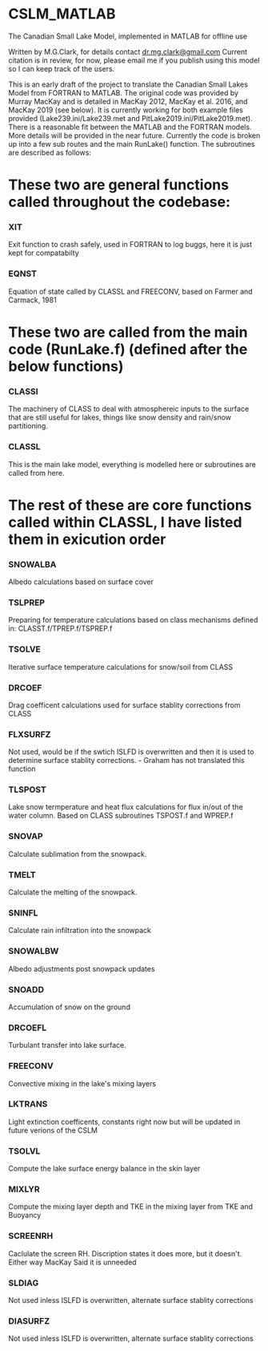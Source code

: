 # CSLM_MATLAB
The Canadian Small Lake Model, implemented in MATLAB for offline use

Written by M.G.Clark, for details contact dr.mg.clark@gmail.com
Current citation is in review, for now, please email me if you publish using this model so I can keep track of the users.

This is an early draft of the project to translate the Canadian Small Lakes Model from FORTRAN to MATLAB.  The original code was provided by Murray MacKay and is detailed in MacKay 2012, MacKay et al. 2016, and MacKay 2019 (see below).  It is currently working for both example files provided (Lake239.ini/Lake239.met and PitLake2019.ini/PitLake2019.met).  There is a reasonable fit between the MATLAB and the FORTRAN models.  More details will be provided in the near future.    Currently the code is broken up into a few sub routes and the main RunLake() function.  The subroutines are described as follows:

# These two are general functions called throughout the codebase:
###   XIT   
Exit function to crash safely, used in FORTRAN to log buggs, here it is just kept for compatabilty
###  EQNST 
Equation of state called by CLASSL and FREECONV, based on Farmer and Carmack, 1981

# These two are called from the main code (RunLake.f) (defined after the below functions)
###   CLASSI 
The machinery of CLASS to deal with atmosphereic inputs to the surface that are still useful for lakes, things like snow density and rain/snow partitioning.
###   CLASSL
This is the main lake model, everything is modelled here or subroutines are called from here.

# The rest of these are core functions called within CLASSL, I have listed them in exicution order
###   SNOWALBA 
Albedo calculations based on surface cover
###   TSLPREP
Preparing for temperature calculations based on class mechanisms defined in: CLASST.f/TPREP.f/TSPREP.f
###   TSOLVE 
Iterative surface temperature calculations for snow/soil from CLASS
###   DRCOEF 
Drag coefficent calculations used for surface stablity corrections from CLASS
###   FLXSURFZ
Not used, would be if the swtich ISLFD is overwritten and then it is used to determine surface stablity corrections.  - Graham has not translated this function
###   TLSPOST
Lake snow termperature and heat flux calculations for flux in/out of the water column.  Based on CLASS subroutines TSPOST.f and WPREP.f
###   SNOVAP 
Calculate sublimation from the snowpack.
###   TMELT 
Calculate the melting of the snowpack.
###   SNINFL 
Calculate rain infiltration into the snowpack
###   SNOWALBW 
Albedo adjustments post snowpack updates 
###   SNOADD 
Accumulation of snow on the ground
###   DRCOEFL 
Turbulant transfer into lake surface.
###   FREECONV 
Convective mixing in the lake's mixing layers
###   LKTRANS 
Light extinction coefficents, constants right now but will be updated in future verions of the CSLM
###   TSOLVL 
Compute the lake surface energy balance in the skin layer
###   MIXLYR 
Compute the mixing layer depth and TKE in the mixing layer from TKE  and Buoyancy
###   SCREENRH 
Caclulate the screen RH.  Discription states it does more, but it doesn't.  Either way MacKay Said it is unneeded
###   SLDIAG 
Not used inless ISLFD is overwritten, alternate surface stablity corrections
###   DIASURFZ 
Not used inless ISLFD is overwritten, alternate surface stablity  corrections
